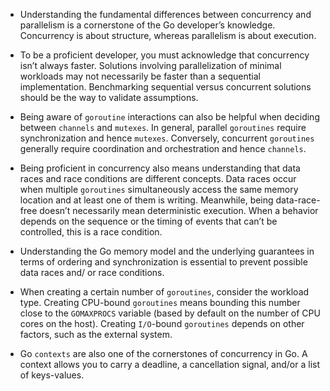 - Understanding the fundamental differences between concurrency and parallelism is a cornerstone of the Go developer’s knowledge. Concurrency is about structure, whereas parallelism is about execution.

- To be a proficient developer, you must acknowledge that concurrency isn’t always faster. Solutions involving parallelization of minimal workloads may not necessarily be faster than a sequential implementation. Benchmarking sequential versus concurrent solutions should be the way to validate assumptions.

- Being aware of `goroutine` interactions can also be helpful when deciding between `channels` and `mutexes`. In general, parallel `goroutines` require synchronization and hence `mutexes`. Conversely, concurrent `goroutines` generally require coordination and orchestration and hence `channels`.

- Being proficient in concurrency also means understanding that data races and race conditions are different concepts. Data races occur when multiple `goroutines` simultaneously access the same memory location and at least one of them is writing. Meanwhile, being data-race-free doesn’t necessarily mean deterministic execution. When a behavior depends on the sequence or the timing of events that can’t be controlled, this is a race condition.

- Understanding the Go memory model and the underlying guarantees in terms of ordering and synchronization is essential to prevent possible data races and/ or race conditions.

- When creating a certain number of `goroutines`, consider the workload type. Creating CPU-bound `goroutines` means bounding this number close to the `GOMAXPROCS` variable (based by default on the number of CPU cores on the host). Creating `I/O`-bound `goroutines` depends on other factors, such as the external system.

- Go `contexts` are also one of the cornerstones of concurrency in Go. A context allows you to carry a deadline, a cancellation signal, and/or a list of keys-values.

